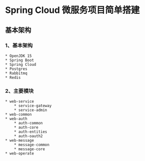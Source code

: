 # Spring Cloud 微服务项目简单搭建

## 基本架构

### 1、基本架构

    * OpenJDK 15
    * Spring Boot
    * Spring Cloud
    * Postgres
    * Rabbitmq
    * Redis

### 2、主要模块

    * web-service
        * service-gateway
        * service-admin
    * web-common
    * web-auth
        * auth-common
        * auth-core
        * auth-entities
        * auth-oauth2
    * web-message
        * message-common
        * message-core
    * web-operate
